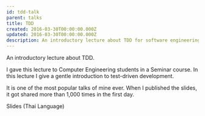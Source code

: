 ```yaml
---
id: tdd-talk
parent: talks
title: TDD
created: 2016-03-30T00:00:00.000Z
updated: 2016-03-30T00:00:00.000Z
description: An introductory lecture about TDD for software engineering students.
---
```


An introductory lecture about TDD.

I gave this lecture to Computer Engineering students in a Seminar course.
In this lecture I give a gentle introduction to test-driven
development.

It is one of the most popular talks of mine ever.
When I published the slides, it got shared more than
1,000 times in the first day.

<call-to-action href="http://go.spacet.me/tdd20160330">
  Slides (Thai Language)
</call-to-action>
